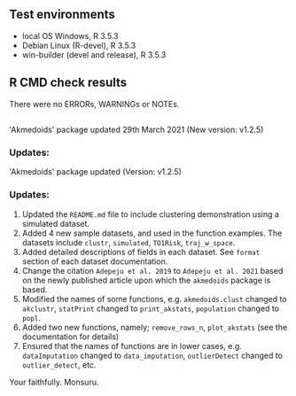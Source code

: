 
## Test environments
* local OS Windows, R 3.5.3
* Debian Linux (R-devel), R 3.5.3
* win-builder (devel and release), R 3.5.3 


## R CMD check results
There were no ERRORs, WARNINGs or NOTEs. 

##

'Akmedoids' package updated 29th March 2021 (New version: v1.2.5)

### Updates:

'Akmedoids' package updated (Version: v1.2.5)

### Updates:
1. Updated the `README.md` file to include clustering demonstration using a simulated dataset. 
2. Added 4 new sample datasets, and used in the function examples. The datasets include `clustr`, `simulated`, `TO1Risk`, `traj_w_space`.
3. Added detailed descriptions of fields in each dataset. See `format` section of each dataset documentation.
4. Change the citation `Adepeju et al. 2019` to `Adepeju et al. 2021` based on the newly published article upon which the `akmedoids` package is based.
5. Modified the names of some functions, e.g. `akmedoids.clust` changed to `akclustr`,  `statPrint` changed to `print_akstats`, `population` changed to `popl`.
6. Added two new functions, namely; `remove_rows_n`, `plot_akstats` (see the documentation for details)
7. Ensured that the names of functions are in lower cases, e.g. `dataImputation` changed to `data_imputation`, `outlierDetect` changed to `outlier_detect`, etc.


Your faithfully.
Monsuru.


